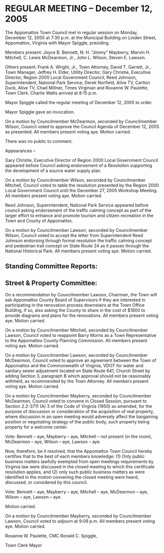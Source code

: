 # REGULAR MEETING – December 12, 2005

The Appomattox Town Council met in regular session on Monday, December 12, 2005 at 7:30 p.m. at the Municipal Building on Linden Street, Appomattox, Virginia with Mayor Spiggle, presiding.

Members present:  Joyce B. Bennett, N. H. “Jimmy” Mayberry, Marvin H. Mitchell, C. Lewis McDearmon, Jr., John L. Wilson, Steven E. Lawson.

Others present:  Frank A. Wright, Jr., Town Attorney, David T. Garrett, Jr., Town Manager, Jeffrey H. Elder, Utility Director, Gary Christie, Executive Director, Region 2000 Local Government Council, Reed Johnson, Superintendent, National Park Service, Derek Norfield, Alive TV, Carlton Duck, Alive TV, Chad Millner, Times Virginian and Roxanne W. Paulette, Town Clerk.  Charlie Watts arrived at 8:15 p.m.

Mayor Spiggle called the regular meeting of December 12, 2005 to order.

Mayor Spiggle gave an invocation.

On a motion by Councilmember McDearmon, seconded by Councilmember Wilson, Council voted to approve the Council Agenda of December 12, 2005 as presented.  All members present voting aye.  Motion carried.

There was no public to comment.

Appearances –

Gary Christie, Executive Director of Region 2000 Local Government Council appeared before Council asking endorsement of a Resolution supporting the development of a source water supply plan.

On a motion by Councilmember Wilson, seconded by Councilmember Mitchell, Council voted to table the resolution presented by the Region 2000 Local Government Council until the December 27, 2005 Workshop Meeting.  All members present voting aye.  Motion carried.

Reed Johnson, Superintendent, National Park Service appeared before council asking endorsement of the traffic calming concept as part of the larger effort to enhance and promote tourism and citizen recreation in the Town and County of Appomattox.

On a motion by Councilmember Lawson, seconded by Councilmember Wilson, Council voted to accept the letter from Superintendent Reed Johnson endorsing through formal resolution the traffic calming concept and pedestrian trail concept on State Route 24 as it passes through the National Historical Park.  All members present voting aye.  Motion carried.

## Standing Committee Reports:

## Street & Property Committee:

On a recommendation by Councilmember Lawson, Chairman, the Town will ask Appomattox County Board of Supervisors if they are interested in participating in the renovation process downstairs at the Town Office Building, if so, also asking the County to share in the cost of $1800 to provide diagrams and plans for the renovations.  All members present voting aye.  Motion carried.

On a motion by Councilmember Mitchell, seconded by Councilmember Lawson, Council voted to reappoint Barry Morris as a Town Representative to the Appomattox County Planning Commission.  All members present voting aye.  Motion carried.

On a motion by Councilmember Lawson, seconded by Councilmember McDearmon, Council voted to approve an agreement between the Town of Appomattox and the Commonwealth of Virginia, VDOT for water and sanitary sewer adjustment located on State Route 641, Church Street by adding Section 3, paragraph B which approval should not be reasonably withheld, as recommended by the Town Attorney.  All members present voting aye.  Motion carried.

On a motion by Councilmember Mayberry, seconded by Councilmember McDearmon, Council voted to convene in Closed Session, pursuant to Section 2.2-3711 (A) 3 of the Code of Virginia (1950) as amended, for the purpose of discussion or consideration of the acquisition of real property, where discussion in an open meeting would adversely affect the bargaining position or negotiating strategy of the public body, such property being property for a welcome center.

Vote: Bennett – aye, Mayberry – aye, Mitchell – not present (in the room), McDearmon – aye, Wilson – aye, Lawson – aye.

Now, therefore, be it resolved, that the Appomattox Town Council hereby certifies that to the best of each members knowledge: (1) Only public business matters lawfully exempted from open meetings requirements by Virginia law were discussed in the closed meeting to which this certificate resolution applies, and (2) only such public business matters as were identified in the motion convening the closed meeting were heard, discussed, or considered by this council.

Vote:  Bennett – aye, Mayberry – aye, Mitchell – aye, McDearmon – aye, Wilson – aye, Lawson – aye.

Motion carried.

On a motion by Councilmember Mayberry, seconded by Councilmember Lawson, Council voted to adjourn at 9:08 p.m.  All members present voting aye.  Motion carried.

Roxanne W. Paulette, CMC				Ronald C. Spiggle,

Town Clerk						Mayor
